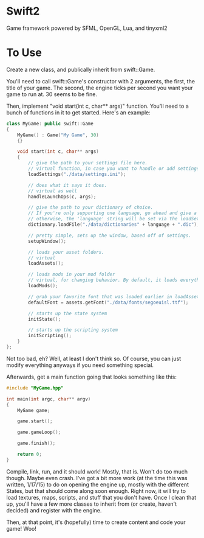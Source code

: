 # Swift2
Game framework powered by SFML, OpenGL, Lua, and tinyxml2

# To Use
Create a new class, and publically inherit from swift::Game.

You'll need to call swift::Game's constructor with 2 arguments, the first, the title of your game.
The second, the engine ticks per second you want your game to run at. 30 seems to be fine.

Then, implement "void start(int c, char** args)" function.
You'll need to a bunch of functions in it to get started.
Here's an example:

```c++
class MyGame: public swift::Game
{
	MyGame() : Game("My Game", 30)
	{}

	void start(int c, char** args)
	{
		// give the path to your settings file here.
		// virtual function, in case you want to handle or add settings
		loadSettings("./data/settings.ini");

		// does what it says it does.
		// virtual as well
		handleLaunchOps(c, args);

		// give the path to your dictionary of choice.
		// If you're only supporting one language, go ahead and give a direct path
		// otherwise, the 'language' string will be set via the loadSettings function
		dictionary.loadFile("./data/dictionaries" + language + ".dic");

		// pretty simple, sets up the window, based off of settings.
		setupWindow();

		// loads your asset folders.
		// virtual
		loadAssets();

		// loads mods in your mod folder
		// virtual, for changing behavior. By default, it loads everything in the mod folder
		loadMods();

		// grab your favorite font that was loaded earlier in loadAssets()
		defaultFont = assets.getFont("./data/fonts/segoeuisl.ttf");

		// starts up the state system
		initState();

		// starts up the scripting system
		initScripting();
	}
};
```

Not too bad, eh? Well, at least I don't think so. Of course, you can just modify everything anyways if you need something special.

Afterwards, get a main function going that looks something like this:
```c++
#include "MyGame.hpp"

int main(int argc, char** argv)
{
	MyGame game;

	game.start();

	game.gameLoop();

	game.finish();

	return 0;
}
```

Compile, link, run, and it should work! Mostly, that is. Won't do too much though. Maybe even crash.
I've got a bit more work (at the time this was written, 1/17/15) to do on opening the engine up, mostly with the different States, but
that should come along soon enough. Right now, it will try to load textures, maps, scripts, and stuff that you don't have.
Once I clean that up, you'll have a few more classes to inherit from (or create, haven't decided) and register with the engine.

Then, at that point, it's (hopefully) time to create content and code your game! Woo!
